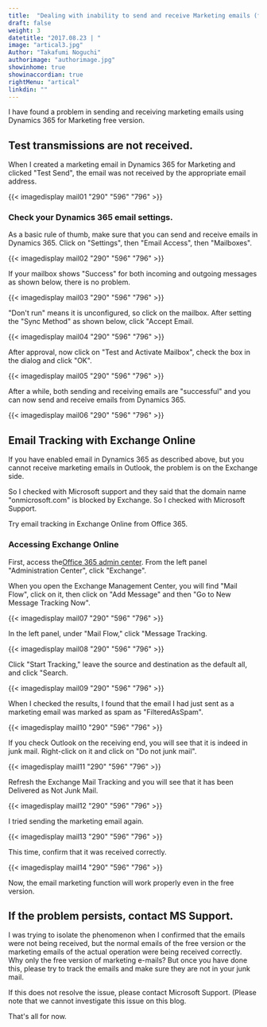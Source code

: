 ```yaml
---
title:  "Dealing with inability to send and receive Marketing emails (free version)"
draft: false
weight: 3
datetitle: "2017.08.23 | "
image: "artical3.jpg"
Author: "Takafumi Noguchi"
authorimage: "authorimage.jpg"
showinhome: true
showinaccordian: true
rightMenu: "artical"
linkdin: ""
--- 
```


<!-- Intro  -->
I have found a problem in sending and receiving marketing emails using Dynamics 365 for Marketing free version.


## Test transmissions are not received.
When I created a marketing email in Dynamics 365 for Marketing and clicked "Test Send", the email was not received by the appropriate email address.
<!-- Image= mail01.jpg -->
{{< imagedisplay mail01 "290" "596" "796" >}}


### Check your Dynamics 365 email settings.
As a basic rule of thumb, make sure that you can send and receive emails in Dynamics 365.
Click on "Settings", then "Email Access", then "Mailboxes".
<!-- Image= mail02.png -->
{{< imagedisplay mail02 "290" "596" "796" >}}


If your mailbox shows "Success" for both incoming and outgoing messages as shown below, there is no problem.
<!-- Image= mail03.png -->
{{< imagedisplay mail03 "290" "596" "796" >}}


"Don't run" means it is unconfigured, so click on the mailbox. After setting the "Sync Method" as shown below, click "Accept Email.
<!-- Image= mail04.png -->
{{< imagedisplay mail04 "290" "596" "796" >}}


After approval, now click on "Test and Activate Mailbox", check the box in the dialog and click "OK".
<!-- Image= mail05.png -->
{{< imagedisplay mail05 "290" "596" "796" >}}


After a while, both sending and receiving emails are "successful" and you can now send and receive emails from Dynamics 365.
<!-- Image= mail06.png -->
{{< imagedisplay mail06 "290" "596" "796" >}}

## Email Tracking with Exchange Online
If you have enabled email in Dynamics 365 as described above, but you cannot receive marketing emails in Outlook, the problem is on the Exchange side.

So I checked with Microsoft support and they said that the domain name "onmicrosoft.com" is blocked by Exchange. So I checked with Microsoft Support.

Try email tracking in Exchange Online from Office 365.

### Accessing Exchange Online
First, access the[Office 365 admin center](https://admin.microsoft.com/AdminPortal/Home). From the left panel "Administration Center", click "Exchange".

When you open the Exchange Management Center, you will find "Mail Flow", click on it, then click on "Add Message" and then "Go to New Message Tracking Now".
<!-- Image= mail07.png -->
{{< imagedisplay mail07 "290" "596" "796" >}}


In the left panel, under "Mail Flow," click "Message Tracking.
<!-- Image= mail08.png -->
{{< imagedisplay mail08 "290" "596" "796" >}}


Click "Start Tracking," leave the source and destination as the default all, and click "Search.
<!-- Image= mail09.png -->
{{< imagedisplay mail09 "290" "596" "796" >}}

When I checked the results, I found that the email I had just sent as a marketing email was marked as spam as "FilteredAsSpam".
<!-- Image= mail10.png -->
{{< imagedisplay mail10 "290" "596" "796" >}}


If you check Outlook on the receiving end, you will see that it is indeed in junk mail. Right-click on it and click on "Do not junk mail".
<!-- Image= mail11.png -->
{{< imagedisplay mail11 "290" "596" "796" >}}


Refresh the Exchange Mail Tracking and you will see that it has been Delivered as Not Junk Mail.
<!-- Image= mail12.png -->
{{< imagedisplay mail12 "290" "596" "796" >}}


I tried sending the marketing email again.
<!-- Image= mail13.png -->
{{< imagedisplay mail13 "290" "596" "796" >}}


This time, confirm that it was received correctly.
<!-- Image= mail14.png -->
{{< imagedisplay mail14 "290" "596" "796" >}}


Now, the email marketing function will work properly even in the free version.

## If the problem persists, contact MS Support.
I was trying to isolate the phenomenon when I confirmed that the emails were not being received, but the normal emails of the free version or the marketing emails of the actual operation were being received correctly. Why only the free version of marketing e-mails? But once you have done this, please try to track the emails and make sure they are not in your junk mail.

If this does not resolve the issue, please contact Microsoft Support. (Please note that we cannot investigate this issue on this blog.

That's all for now.    
&nbsp;